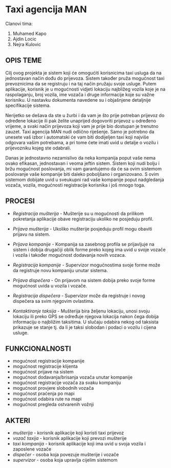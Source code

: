 ﻿# Taxi agencija MAN

Clanovi tima: 
1. Muhamed Kapo
2. Ajdin Locic
3. Nejra Kulovic

## OPIS TEME

Cilj ovog projekta je sistem koji će omogućiti korisnicima taxi usluga da na jednostavan način dođu do prijevoza. Sistem također pruža mogućnost taxi prevoznicima da se registruju i na taj način pružaju svoje usluge. Putem aplikacije, korisnik je u mogućnosti vidjeti lokaciju najbližeg vozila koje je na raspolaganju, broj vozila, ime vozača i druge informacije koje su važne korisniku. U nastavku dokumenta navedene su i objašnjene detaljnije specifikacije sistema. 

Nerijetko se dešava da ste u žurbi i da vam je što prije potreban prijevoz do određene lokacije ili pak želite unaprijed dogovoriti prijevoz u određeno vrijeme, a svaki način prijevoza koji vam je prije bio dostupan je trenutno zauzet. Taxi agencija MAN nudi odlično riješenje. Samo je potrebno da unesete vaš izbor i automatski će vam biti dodijeljen taxi koji najviše odgovara vašim potrebama, a pri tome ćete imati uvid u detalje o vozilu i prijevozniku kojeg ste odabrali.

Danas je jednostavno nezamislivo da neka kompanija poput vaše nema ovako efikasan, jednostavan i veoma jeftin sistem.
Sistem koji nudi bolju i bržu mogućnost poslovanja, mi vam garantujemo da će sa ovim sistemom poslovanje vaše kompanije biti daleko poboljšano i organizovano. S ovim sistemom dobijate uvid u sveukupni rad vaše kompanije poput nadgledanja vozača, vozila, mogućnosti registracije korisnika i još mnogo toga.

## PROCESI

* *Registracija mušterija* - Mušterije su u mogućnosti da prilikom pokretanja aplikacije obave registraciju ukoliko ne posjeduju profil.

* *Prijava mušterija* - Ukoliko mušterije posjeduju profil mogu obaviti prijavu na sistem.

* *Prijava kompanije* - Kompanija sa zasebnog profila se prijavljuje na sistem i dobija drugačiji oblik forme preko kojeg ima uvid u svoje vozače i vozila i također mogućnost dodavanja novih vozaca.

* *Registracija kompanije* - Supervizor mogućnostima svoje forme može da registruje novu kompaniju unutar sistema.

* *Prijava dispečera* - On prijavom na sistem dobija preko svoje forme mogućnost uvida u vozila i vozače.

* *Registracija dispečera* - Supervizor može da registruje i novog dispečera sa svim njegovim ovlastima.

* *Kontaktiranje taksija* - Mušterija bira željenu lokaciju, unosi svoju lokaciju ili preko GPS se određuje njegova lokacija nakon čega dobija informaciju o najbližim taksitima. U slučaju odabira nekog od taksista prikazuje se stanje tj. da li je taksi slobodan i podaci o vozilu i cijena usluge.

## FUNKCIONALNOSTI

* mogućnost registracije kompanije
* mogućnost registracije klijenta
* mogućnost prijave na sistem
* mogućnost dodavanja/brisanja vozača unutar kompanije
* mogućnost registracije vozača za svaku kompaniju
* mogućnost provjere slobodnih vozača
* mogućnost praćenja po mapi
* mogućnost odabira rute na mapi
* mogućnost pregleda ostvarenih vožnji

## AKTERI

* *mušterija* - korisnik aplikacije koji koristi taxi prijevoz
* *vozač taxija* - korisnik aplikacije koji prevozi mušterije
* *taxi kompanija* - korisnik aplikacije koji ima uvid u svoja vozila i zaposlene vozače
* *dispečer* - osoba koja povezuje mušterije i vozače
* *supervizor* - osoba koja upravlja cijelim sistemom
